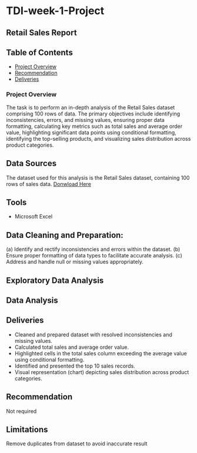 # TDI-week-1-Project

## Retail Sales Report 

## Table of Contents
- [Project Overview](#project-overview)
- [Recommendation](#recommendation)
- [Deliveries](#deliveries)

### Project Overview

The task is to perform an in-depth analysis of the Retail Sales dataset comprising 100 rows of data. The primary objectives include identifying inconsistencies, errors, and missing values, ensuring proper data formatting, calculating key metrics such as total sales and average order value, highlighting significant data points using conditional formatting, identifying the top-selling products, and visualizing sales distribution across product categories.

## Data Sources 

The dataset used for this analysis is the Retail Sales dataset, containing 100 rows of sales data. 
[Donwload Here](https://microsoft.com)

## Tools 

- Microsoft Excel

## Data Cleaning and Preparation:

(a) Identify and rectify inconsistencies and errors within the dataset.
(b) Ensure proper formatting of data types to facilitate accurate analysis.
(c) Address and handle null or missing values appropriately. 

## Exploratory Data Analysis 


## Data Analysis 


## Deliveries 

- Cleaned and prepared dataset with resolved inconsistencies and missing values.
- Calculated total sales and average order value.
- Highlighted cells in the total sales column exceeding the average value using conditional formatting.
- Identified and presented the top 10 sales records.
- Visual representation (chart) depicting sales distribution across product categories.

## Recommendation

Not required

## Limitations

Remove duplicates from dataset to avoid inaccurate result
